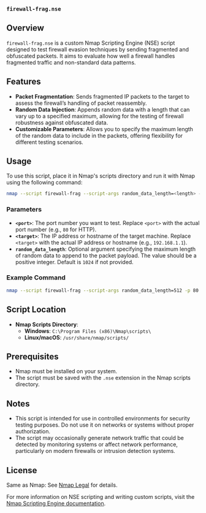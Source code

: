 ### `firewall-frag.nse`

## Overview

`firewall-frag.nse` is a custom Nmap Scripting Engine (NSE) script designed to test firewall evasion techniques by sending fragmented and obfuscated packets. It aims to evaluate how well a firewall handles fragmented traffic and non-standard data patterns.

## Features

- **Packet Fragmentation**: Sends fragmented IP packets to the target to assess the firewall’s handling of packet reassembly.
- **Random Data Injection**: Appends random data with a length that can vary up to a specified maximum, allowing for the testing of firewall robustness against obfuscated data.
- **Customizable Parameters**: Allows you to specify the maximum length of the random data to include in the packets, offering flexibility for different testing scenarios.

## Usage

To use this script, place it in Nmap's scripts directory and run it with Nmap using the following command:

```sh
nmap --script firewall-frag --script-args random_data_length=<length> -p <port> <target>
```

### Parameters

- **`<port>`**: The port number you want to test. Replace `<port>` with the actual port number (e.g., `80` for HTTP).
- **`<target>`**: The IP address or hostname of the target machine. Replace `<target>` with the actual IP address or hostname (e.g., `192.168.1.1`).
- **`random_data_length`**: Optional argument specifying the maximum length of random data to append to the packet payload. The value should be a positive integer. Default is `1024` if not provided.

### Example Command

```sh
nmap --script firewall-frag --script-args random_data_length=512 -p 80 192.168.1.1
```

## Script Location

- **Nmap Scripts Directory**:
  - **Windows**: `C:\Program Files (x86)\Nmap\scripts\`
  - **Linux/macOS**: `/usr/share/nmap/scripts/`

## Prerequisites

- Nmap must be installed on your system.
- The script must be saved with the `.nse` extension in the Nmap scripts directory.

## Notes

- This script is intended for use in controlled environments for security testing purposes. Do not use it on networks or systems without proper authorization.
- The script may occasionally generate network traffic that could be detected by monitoring systems or affect network performance, particularly on modern firewalls or intrusion detection systems.

## License

Same as Nmap: See [Nmap Legal](https://nmap.org/book/man-legal.html) for details.

For more information on NSE scripting and writing custom scripts, visit the [Nmap Scripting Engine documentation](https://nmap.org/book/nse.html).
